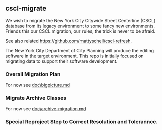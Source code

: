 ## cscl-migrate

We wish to migrate the New York City Citywide Street Centerline (CSCL) database from its legacy environment to some fancy new environments. Friends this our CSCL migration, our rules, the trick is never to be afraid.

See also related https://github.com/mattyschell/cscl-refresh. 

The New York City Department of City Planning will produce the editing software in the target environment.  This repo is initially focused on migrating data to support their software development.

### Overall Migration Plan

For now see [doc\bigpicture.md](doc/bigpicture.md)

### Migrate Archive Classes

For now see [doc\archive-migration.md](doc\archive-migration.md)


### Special Reproject Step to Correct Resolution and Tolerannce.




